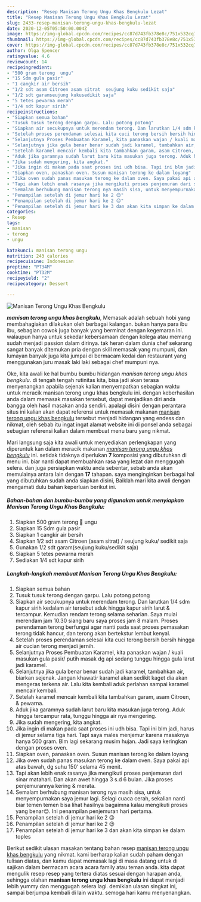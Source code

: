 ```yaml
---
description: "Resep Manisan Terong Ungu Khas Bengkulu Lezat"
title: "Resep Manisan Terong Ungu Khas Bengkulu Lezat"
slug: 2433-resep-manisan-terong-ungu-khas-bengkulu-lezat
date: 2020-12-05T05:50:00.004Z
image: https://img-global.cpcdn.com/recipes/cc87d743fb378e8c/751x532cq70/manisan-terong-ungu-khas-bengkulu-foto-resep-utama.jpg
thumbnail: https://img-global.cpcdn.com/recipes/cc87d743fb378e8c/751x532cq70/manisan-terong-ungu-khas-bengkulu-foto-resep-utama.jpg
cover: https://img-global.cpcdn.com/recipes/cc87d743fb378e8c/751x532cq70/manisan-terong-ungu-khas-bengkulu-foto-resep-utama.jpg
author: Olga Spencer
ratingvalue: 4.6
reviewcount: 14
recipeingredient:
- "500 gram terong  ungu"
- "15 Sdm gula pasir"
- "1 cangkir air bersih"
- "1/2 sdt asam Citroen asam sitrat  seujung kuku sedikit saja"
- "1/2 sdt garamseujung kukusedikit saja"
- "5 tetes pewarna merah"
- "1/4 sdt kapur sirih"
recipeinstructions:
- "Siapkan semua bahan"
- "Tusuk tusuk terong dengan garpu. Lalu potong potong"
- "Siapkan air secukupnya untuk merendam terong. Dan larutkan 1/4 sdm kapur sirih kedalam air tersebut aduk hingga kapur sirih larut &amp; tercampur. Kemudian rendam terong selama seharian. Saya mulai merendam jam 10.30 siang baru saya proses jam 8 malam. Proses perendaman terong berfungsi agar nanti pada saat proses pemasakan terong tidak hancur, dan terong akan bertekstur lembut kenyal."
- "Setelah proses perendaman selesai kita cuci terong bersih bersih hingga air cucian terong menjadi jernih."
- "Selanjutnya Proses Pembuatan Karamel, kita panaskan wajan / kuali masukan gula pasir/ putih masak dg api sedang tunggu hingga gula larut jadi karamel."
- "Selanjutnya jika gula benar benar sudah jadi karamel, tambahkan air, biarkan sejenak. Jangan khawatir karamel akan sedikit kaget dia akan mengeras terkena air. Lalu kita kembali aduk perlahan sampai karamel mencair kembali."
- "Setelah karamel mencair kembali kita tambahkan garam, asam Citroen, &amp; pewarna."
- "Aduk jika garamnya sudah larut baru kita masukan juga terong. Aduk hingga tercampur rata, tunggu hingga air nya mengering."
- "Jika sudah mengering, kita angkat."
- "Jika ingin di makan pada saat proses ini udh bisa. Tapi ini blm jadi, harus di jemur selama tiga hari. Tapi saya males menjemur karena masaknya hanya 500 gram. Blm lagi sekarang musim hujan. Jadi saya keringkan dengan proses oven."
- "Siapkan oven, panaskan oven. Susun manisan terong ke dalam loyang"
- "Jika oven sudah panas masukan terong ke dalam oven. Saya pakai api atas bawah, dg suhu 150&#39; selama 45 menit."
- "Tapi akan lebih enak rasanya jika mengikuti proses penjemuran dari sinar matahari. Dan akan awet hingga 3 s.d 6 bulan. Jika proses penjemurannya kering &amp; merata."
- "Semalam berhubung manisan terong nya masih sisa, untuk menyempurnakan saya jemur lagi. Selagi cuaca cerah, sekalian nanti biar temen temen bisa lihat hasilnya bagaimna kalau mengikuti proses yang benar😊. Ini penampilan penjemuran hari pertama."
- "Penampilan setelah di jemur hari ke 2 😉"
- "Penampilan setelah di jemur hari ke 2 😉"
- "Penampilan setelah di jemur hari ke 3 dan akan kita simpan ke dalam toples"
categories:
- Resep
tags:
- manisan
- terong
- ungu

katakunci: manisan terong ungu 
nutrition: 243 calories
recipecuisine: Indonesian
preptime: "PT34M"
cooktime: "PT32M"
recipeyield: "2"
recipecategory: Dessert

---
```



![Manisan Terong Ungu Khas Bengkulu](https://img-global.cpcdn.com/recipes/cc87d743fb378e8c/751x532cq70/manisan-terong-ungu-khas-bengkulu-foto-resep-utama.jpg)

<b><i>manisan terong ungu khas bengkulu</i></b>, Memasak adalah sebuah hobi yang membahagiakan dilakukan oleh berbagai kalangan. bukan hanya para ibu ibu, sebagian cowok juga banyak yang berminat dengan kegemaran ini. walaupun hanya untuk sekedar kebersamaan dengan kolega atau memang sudah menjadi passion dalam dirinya. tak heran dalam dunia chef sekarang sangat banyak ditemukan pria dengan skill memasak yang mumpuni, dan lumayan banyak juga kita jumpai di bermacam kedai dan restaurant yang menggunakan juru masak laki laki sebagai chef mumpuni nya.

Oke, kita awali ke hal bumbu bumbu hidangan <i>manisan terong ungu khas bengkulu</i>. di tengah tengah rutinitas kita, bisa jadi akan terasa menyenangkan apabila sejenak kalian menyempatkan sebagian waktu untuk meracik manisan terong ungu khas bengkulu ini. dengan keberhasilan anda dalam memasak masakan tersebut, dapat menjadikan diri anda bangga oleh hasil masakan anda sendiri. apalagi disini dengan perantara situs ini kalian akan dapat referensi untuk memasak makanan <u>manisan terong ungu khas bengkulu</u> tersebut menjadi hidangan yang endess dan nikmat, oleh sebab itu ingat ingat alamat website ini di ponsel anda sebagai sebagian referensi kalian dalam membuat menu baru yang nikmat.




Mari langsung saja kita awali untuk menyediakan perlengkapan yang diperuntuk kan dalam meracik makanan <u><i>manisan terong ungu khas bengkulu</i></u> ini. setidak tidaknya diperlukan <b>7</b> komposisi yang dibutuhkan di menu ini. biar nanti dapat membuahkan rasa yang lezat dan menggugah selera. dan juga persiapkan waktu anda sebentar, sebab anda akan memulainya antara lain dengan <b>17</b> tahapan. saya menginginkan berbagai hal yang dibutuhkan sudah anda siapkan disini, Baiklah mari kita awali dengan mengamati dulu bahan keperluan berikut ini.

<!--inarticleads1-->

##### Bahan-bahan dan bumbu-bumbu yang digunakan untuk menyiapkan Manisan Terong Ungu Khas Bengkulu:

1. Siapkan 500 gram terong 🍆 ungu
1. Siapkan 15 Sdm gula pasir
1. Siapkan 1 cangkir air bersih
1. Siapkan 1/2 sdt asam Citroen (asam sitrat) / seujung kuku/ sedikit saja
1. Gunakan 1/2 sdt garam(seujung kuku/sedikit saja)
1. Siapkan 5 tetes pewarna merah
1. Sediakan 1/4 sdt kapur sirih




<!--inarticleads2-->

##### Langkah-langkah membuat Manisan Terong Ungu Khas Bengkulu:

1. Siapkan semua bahan
1. Tusuk tusuk terong dengan garpu. Lalu potong potong
1. Siapkan air secukupnya untuk merendam terong. Dan larutkan 1/4 sdm kapur sirih kedalam air tersebut aduk hingga kapur sirih larut &amp; tercampur. Kemudian rendam terong selama seharian. Saya mulai merendam jam 10.30 siang baru saya proses jam 8 malam. Proses perendaman terong berfungsi agar nanti pada saat proses pemasakan terong tidak hancur, dan terong akan bertekstur lembut kenyal.
1. Setelah proses perendaman selesai kita cuci terong bersih bersih hingga air cucian terong menjadi jernih.
1. Selanjutnya Proses Pembuatan Karamel, kita panaskan wajan / kuali masukan gula pasir/ putih masak dg api sedang tunggu hingga gula larut jadi karamel.
1. Selanjutnya jika gula benar benar sudah jadi karamel, tambahkan air, biarkan sejenak. Jangan khawatir karamel akan sedikit kaget dia akan mengeras terkena air. Lalu kita kembali aduk perlahan sampai karamel mencair kembali.
1. Setelah karamel mencair kembali kita tambahkan garam, asam Citroen, &amp; pewarna.
1. Aduk jika garamnya sudah larut baru kita masukan juga terong. Aduk hingga tercampur rata, tunggu hingga air nya mengering.
1. Jika sudah mengering, kita angkat.
1. Jika ingin di makan pada saat proses ini udh bisa. Tapi ini blm jadi, harus di jemur selama tiga hari. Tapi saya males menjemur karena masaknya hanya 500 gram. Blm lagi sekarang musim hujan. Jadi saya keringkan dengan proses oven.
1. Siapkan oven, panaskan oven. Susun manisan terong ke dalam loyang
1. Jika oven sudah panas masukan terong ke dalam oven. Saya pakai api atas bawah, dg suhu 150&#39; selama 45 menit.
1. Tapi akan lebih enak rasanya jika mengikuti proses penjemuran dari sinar matahari. Dan akan awet hingga 3 s.d 6 bulan. Jika proses penjemurannya kering &amp; merata.
1. Semalam berhubung manisan terong nya masih sisa, untuk menyempurnakan saya jemur lagi. Selagi cuaca cerah, sekalian nanti biar temen temen bisa lihat hasilnya bagaimna kalau mengikuti proses yang benar😊. Ini penampilan penjemuran hari pertama.
1. Penampilan setelah di jemur hari ke 2 😉
1. Penampilan setelah di jemur hari ke 2 😉
1. Penampilan setelah di jemur hari ke 3 dan akan kita simpan ke dalam toples




Berikut sedikit ulasan masakan tentang bahan resep <u>manisan terong ungu khas bengkulu</u> yang nikmat. kami berharap kalian sudah paham dengan tulisan diatas, dan kamu dapat memasak lagi di masa datang untuk di sajikan dalam bermacam acara acara family atau teman anda. kita dapat mengulik resep resep yang tertera diatas sesuai dengan harapan anda, sehingga olahan <b>manisan terong ungu khas bengkulu</b> ini dapat menjadi lebih yummy dan menggugah selera lagi. demikian ulasan singkat ini, sampai berjumpa kembali di lain waktu. semoga hari kamu menyenangkan.
